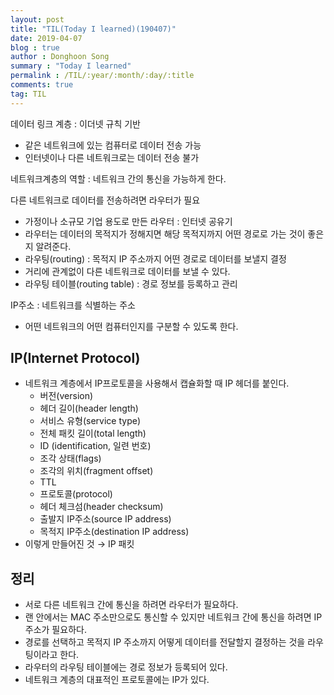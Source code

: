 ```yaml
---
layout: post
title: "TIL(Today I learned)(190407)"
date: 2019-04-07
blog : true
author : Donghoon Song
summary : "Today I learned"
permalink : /TIL/:year/:month/:day/:title
comments: true
tag: TIL
---
```


데이터 링크 계층 : 이더넷 규칙 기반

- 같은 네트워크에 있는 컴퓨터로 데이터 전송 가능
- 인터넷이나 다른 네트워크로는 데이터 전송 불가

네트워크계층의 역할 : 네트워크 간의 통신을 가능하게 한다.

다른 네트워크로 데이터를 전송하려면 라우터가 필요

- 가정이나 소규모 기업 용도로 만든 라우터 : 인터넷 공유기
- 라우터는 데이터의 목적지가 정해지면 해당 목적지까지 어떤 경로로 가는 것이 좋은지 알려준다.
- 라우팅(routing) : 목적지 IP 주소까지 어떤 경로로 데이터를 보낼지 결정
- 거리에 관계없이 다른 네트워크로 데이터를 보낼 수 있다.
- 라우팅 테이블(routing table) : 경로 정보를 등록하고 관리

IP주소 : 네트워크를 식별하는 주소

- 어떤 네트워크의 어떤 컴퓨터인지를 구분할 수 있도록 한다.

## IP(Internet Protocol)

- 네트워크 계층에서 IP프로토콜을 사용해서 캡슐화할 때 IP 헤더를 붙인다.
    - 버전(version)
    - 헤더 길이(header length)
    - 서비스 유형(service type)
    - 전체 패킷 길이(total length)
    - ID (identification, 일련 번호)
    - 조각 상태(flags)
    - 조각의 위치(fragment offset)
    - TTL
    - 프로토콜(protocol)
    - 헤더 체크섬(header checksum)
    - 출발지 IP주소(source IP address)
    - 목적지 IP주소(destination IP address)
- 이렇게 만들어진 것 → IP 패킷

## 정리

- 서로 다른 네트워크 간에 통신을 하려면 라우터가 필요하다.
- 랜 안에서는 MAC 주소만으로도 통신할 수 있지만 네트워크 간에 통신을 하려면 IP 주소가 필요하다.
- 경로를 선택하고 목적지 IP 주소까지 어떻게 데이터를 전달할지 결정하는 것을 라우팅이라고 한다.
- 라우터의 라우팅 테이블에는 경로 정보가 등록되어 있다.
- 네트워크 계층의 대표적인 프로토콜에는 IP가 있다.